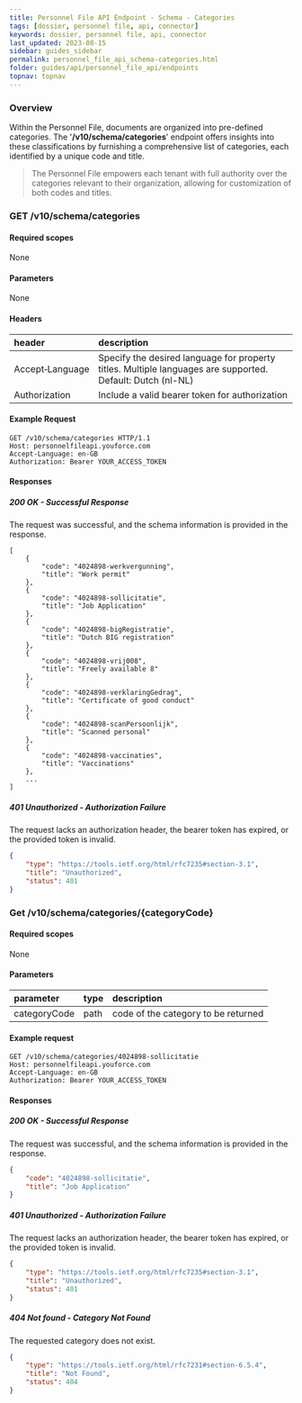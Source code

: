 ```yaml
---
title: Personnel File API Endpoint - Schema - Categories
tags: [dossier, personnel file, api, connector]
keywords: dossier, personnel file, api, connector
last_updated: 2023-08-15
sidebar: guides_sidebar
permalink: personnel_file_api_schema-categories.html
folder: guides/api/personnel_file_api/endpoints
topnav: topnav
---
```


### Overview
Within the Personnel File, documents are organized into pre-defined categories. The '**/v10/schema/categories**' endpoint 
offers insights into these classifications by furnishing a comprehensive list of categories, each identified by a unique code and title.

> The Personnel File empowers each tenant with full authority over the categories relevant to their organization, allowing for
> customization of both codes and titles.
 
### GET /v10/schema/categories
#### Required scopes
None
#### Parameters
None
#### Headers

| header                | description                                                                 |
|:----------------------|:----------------------------------------------------------------------------|
| Accept&#8209;Language | Specify the desired language for property titles. Multiple languages are supported. Default: Dutch (nl-NL) |
| Authorization | Include a valid bearer token for authorization |

#### Example Request
```
GET /v10/schema/categories HTTP/1.1
Host: personnelfileapi.youforce.com
Accept-Language: en-GB
Authorization: Bearer YOUR_ACCESS_TOKEN
```

#### Responses
##### 200 OK - Successful Response
The request was successful, and the schema information is provided in the response.
```
[
    {
        "code": "4024898-werkvergunning",
        "title": "Work permit"
    },
    {
        "code": "4024898-sollicitatie",
        "title": "Job Application"
    },
    {
        "code": "4024898-bigRegistratie",
        "title": "Dutch BIG registration"
    },
    {
        "code": "4024898-vrij008",
        "title": "Freely available 8"
    },
    {
        "code": "4024898-verklaringGedrag",
        "title": "Certificate of good conduct"
    },
    {
        "code": "4024898-scanPersoonlijk",
        "title": "Scanned personal"
    },
    {
        "code": "4024898-vaccinaties",
        "title": "Vaccinations"
    },
    ...
]
```
##### 401 Unauthorized - Authorization Failure
The request lacks an authorization header, the bearer token has expired, or the provided token is invalid.
```json
{
    "type": "https://tools.ietf.org/html/rfc7235#section-3.1",
    "title": "Unauthorized",
    "status": 401
}
```

### Get /v10/schema/categories/{categoryCode}
#### Required scopes
None
#### Parameters

| parameter | type | description |
|:----------|:-----|:------------|
| categoryCode | path | code of the category to be returned |

#### Example request
```
GET /v10/schema/categories/4024898-sollicitatie
Host: personnelfileapi.youforce.com
Accept-Language: en-GB
Authorization: Bearer YOUR_ACCESS_TOKEN
```

#### Responses
##### 200 OK - Successful Response
The request was successful, and the schema information is provided in the response.
```json
{
    "code": "4024898-sollicitatie",
    "title": "Job Application"
}
```
##### 401 Unauthorized - Authorization Failure
The request lacks an authorization header, the bearer token has expired, or the provided token is invalid.
```json
{
    "type": "https://tools.ietf.org/html/rfc7235#section-3.1",
    "title": "Unauthorized",
    "status": 401
}
```
##### 404 Not found - Category Not Found
The requested category does not exist.
```json
{
    "type": "https://tools.ietf.org/html/rfc7231#section-6.5.4",
    "title": "Not Found",
    "status": 404
}
```
